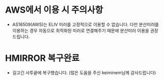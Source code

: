 # AWS에서 이용 시 주의사항
- AS16509(AWS)는 ELIV 미러를 고정적으로 이용할 수 없습니다. 다만 분산미러를 이용하는 경우 자동으로 최적화된 미러로 연결해주기 때문에 분산미러 이용을 권장드립니다.

# HMIRROR 복구완료
- 길고긴 사투끝에 복구했습니다.  (많은 도움을 주신 keiminem님께 감사드립니다)
